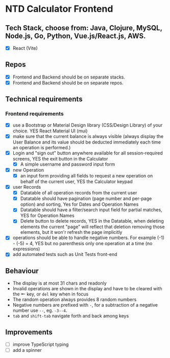 # NTD Calculator Frontend

## Tech Stack, choose from: Java, Clojure, MySQL, Node.js, Go, Python, Vue.js/React.js, AWS.

- [x] React (Vite)

## Repos

- [x] Frontend and Backend should be on separate stacks.
- [x] Frontend and Backend should be on separate repos.

## Technical requirements

### Frontend requirements

- [x] use a Bootstrap or Material Design library (CSS/Design Library) of your choice. YES React Material UI (mui)
- [x] make sure that the current balance is always visible (always display the User Balance and its value should be deducted immediately each time an operation is performed.)
- [x] Login and "sign out" button anywhere available for all session-required screens, YES the exit button in the Calculator
    - [x] A simple username and password input form
- [x] new Operation
    - [x] an input form providing all fields to request a new operation on behalf of the current user, YES the Calculator keypad 
- [x] user Records
    - [x] Datatable of all operation records from the current user
    - [x] Datatable should have pagination (page number and per-page option) and sorting, Yes for Dates and Operation Names
    - [x] Datatable should have a filter/search input field for partial matches, YES for Operation Names
    - [x] Delete button to delete records, YES in the Datatable, when deleting elements the current "page" will reflect that deletion removing those elements, but it won'r refresh the page implicitly
- [x] operations should be able to handle negative numbers. For example (-1) - (-5) = 4, YES but no parenthesis only one operation at a time (no expressions)
- [x] add automated tests such as Unit Tests front-end

## Behaviour

- The display is at most 31 chars and readonly
- Invalid operations are shown in the display and have to be cleared with the ⇤ key, or `del` key when in focus
- The random operation always provides 8 random numbers
- Negative numbers are prefixed with `-`, for a subtraction of a negative number use `--`, eg. `-3--4`.
- `tab` and `shift-tab` navigate forth and back among keys  

## Improvements

- [ ] improve TypeScript typing
- [ ] add a spinner 
